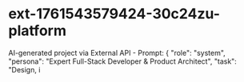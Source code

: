 # ext-1761543579424-30c24zu-platform
AI-generated project via External API - Prompt: { "role": "system", "persona": "Expert Full-Stack Developer &amp; Product Architect", "task": "Design, i

